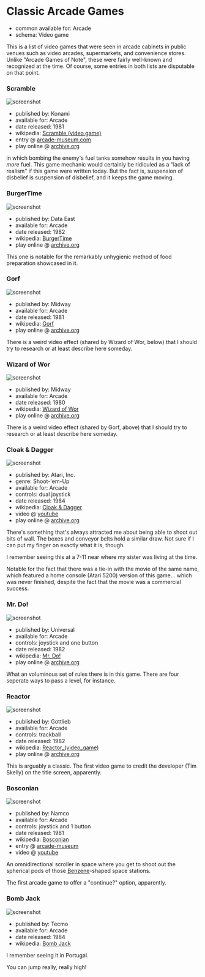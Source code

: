 Classic Arcade Games
====================

*   common available for: Arcade
*   schema: Video game

This is a list of video games that were seen in arcade cabinets
in public venues such as video arcades, supermarkets, and convenience stores.
Unlike "Arcade Games of Note", these were fairly well-known and recognized at the time.
Of course, some entries in both lists are disputable on that point.

### Scramble

![screenshot](https://static.catseye.tc/archive/www.arcade-museum.com/images%252F118%252F1181242158130.png)

*   published by: Konami
*   available for: Arcade
*   date released: 1981
*   wikipedia: [Scramble (video game)](https://en.wikipedia.org/wiki/Scramble_(video_game))
*   entry @ [arcade-museum.com](https://www.arcade-museum.com/game_detail.php?game_id=9447)
*   play online @ [archive.org](https://archive.org/details/psx_konamiac)

in which bombing the enemy's fuel tanks somehow results in you having *more* fuel.
This game mechanic would certainly be ridiculed as a "lack of realism" if this game
were written today. But the fact is, suspension of disbelief is suspension of disbelief,
and it keeps the game moving.

### BurgerTime

![screenshot](https://archive.org/serve/arcade_cbtime/cbtime_screenshot.png)

*   published by: Data East
*   available for: Arcade
*   date released: 1982
*   wikipedia: [BurgerTime](https://en.wikipedia.org/wiki/BurgerTime)
*   play online @ [archive.org](https://archive.org/details/arcade_cbtime)

This one is notable for the remarkably unhygienic method of
food preparation showcased in it.

### Gorf

![screenshot](https://archive.org/serve/arcade_gorf/gorf_screenshot.png)

*   published by: Midway
*   available for: Arcade
*   date released: 1981
*   wikipedia: [Gorf](https://en.wikipedia.org/wiki/Gorf)
*   play online @ [archive.org](https://archive.org/details/arcade_gorf)

There is a weird video effect (shared by Wizard of Wor, below) that I should
try to research or at least describe here someday.

### Wizard of Wor

![screenshot](https://archive.org/serve/arcade_wow/arcade_wow_screenshot.png)

*   published by: Midway
*   available for: Arcade
*   date released: 1980
*   wikipedia: [Wizard of Wor](https://en.wikipedia.org/wiki/Wizard_of_Wor)
*   play online @ [archive.org](https://archive.org/details/arcade_wow)

There is a weird video effect (shared by Gorf, above) that I should
try to research or at least describe here someday.

### Cloak & Dagger

![screenshot](https://archive.org/serve/arcade_cloak/cloak_screenshot.png)

*   published by: Atari, Inc.
*   genre: Shoot-'em-Up
*   available for: Arcade
*   controls: dual joystick
*   date released: 1984
*   wikipedia: [Cloak & Dagger](https://en.wikipedia.org/wiki/Cloak_%26_Dagger_(video_game))
*   video @ [youtube](https://www.youtube.com/watch?v=8OryQRZ6Ez8)
*   play online @ [archive.org](https://archive.org/details/arcade_cloak)

There's something that's always attracted me about being able to shoot out
bits of wall. The boxes and conveyor belts hold a similar draw. Not sure if
I can put my finger on exactly what it is, though.

I remember seeing this at a 7-11 near where my sister was living at the time.

Notable for the fact that there was a tie-in with the movie of the same name,
which featured a home console (Atari 5200) version of this game... which was
never finished, despite the fact that the movie was a commercial success.

### Mr. Do!

![screenshot](https://archive.org/serve/arcade_mrdo/arcade_mrdo_screenshot.gif)

*   published by: Universal
*   available for: Arcade
*   controls: joystick and one button
*   date released: 1982
*   wikipedia: [Mr. Do!](https://en.wikipedia.org/wiki/Mr._Do!)
*   play online @ [archive.org](https://archive.org/details/arcade_mrdo)

What an voluminous set of rules there is in this game.  There are four
seperate ways to pass a level, for instance.

### Reactor

![screenshot](https://archive.org/serve/arcade_reactor/arcade_reactor_screenshot.png)

*   published by: Gottlieb
*   available for: Arcade
*   controls: trackball
*   date released: 1982
*   wikipedia: [Reactor_(video_game)](https://en.wikipedia.org/wiki/Reactor_(video_game))
*   play online @ [archive.org](https://archive.org/details/arcade_reactor)

This is arguably a classic.  The first video game to credit the developer (Tim Skelly) on the title screen, apparently.

### Bosconian

![screenshot](https://static.catseye.tc/archive/upload.wikimedia.org/wikipedia%252Fen%252Fthumb%252Fd%252Fd4%252FBosconian_1.jpg%252F200px-Bosconian_1.jpg)

*   published by: Namco
*   available for: Arcade
*   controls: joystick and 1 button
*   date released: 1981
*   wikipedia: [Bosconian](https://en.wikipedia.org/wiki/Bosconian)
*   entry @ [arcade-museum](https://www.arcade-museum.com/game_detail.php?game_id=7196)
*   video @ [youtube](https://www.youtube.com/watch?v=_nP5xKoObu4)

An omnidirectional scroller in space where you get to
shoot out the spherical pods of those [Benzene](https://en.wikipedia.org/wiki/Benzene)-shaped
space stations.

The first arcade game to offer a "continue?" option, apparently.

### Bomb Jack

![screenshot](https://static.catseye.tc/archive/upload.wikimedia.org/wikipedia%252Fen%252F1%252F1a%252FBombjackarc.png)

*   published by: Tecmo
*   available for: Arcade
*   date released: 1984
*   wikipedia: [Bomb Jack](https://en.wikipedia.org/wiki/Bomb_Jack)

I remember seeing it in Portugal.

You can jump really, really high!

